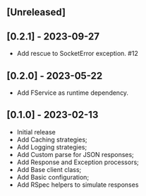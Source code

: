 ## [Unreleased]

## [0.2.1] - 2023-09-27

- Add rescue to SocketError exception. #12

## [0.2.0] - 2023-05-22

- Add FService as runtime dependency.

## [0.1.0] - 2023-02-13

- Initial release
- Add Caching strategies;
- Add Logging strategies;
- Add Custom parse for JSON responses;
- Add Response and Exception processors;
- Add Base client class;
- Add Basic configuration;
- Add RSpec helpers to simulate responses
